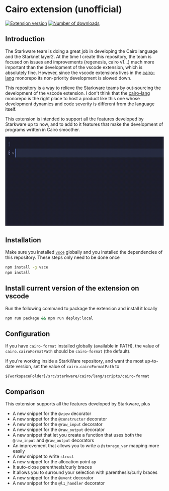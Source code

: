 # Cairo extension (unofficial)

[![Extension version](https://vsmarketplacebadge.apphb.com/version/qdqd.cairo-unofficial.svg)](https://marketplace.visualstudio.com/items?itemName=qdqd.cairo-unofficial) [![Number of downloads](https://vsmarketplacebadge.apphb.com/downloads/qdqd.cairo-unofficial.svg)](https://marketplace.visualstudio.com/items?itemName=qdqd.cairo-unofficial)

## Introduction

The Starkware team is doing a great job in developing the Cairo language and the Starknet layer2. At the time I create this repository, the team is focused on issues and improvements (regenesis, cairo v1...) much more important than the development of the vscode extension, which is absolutely fine. However, since the vscode extensions lives in the [cairo-lang](https://github.com/starkware-libs/cairo-lang) monorepo its non-priority development is slowed down.

This repository is a way to relieve the Starkware teams by out-sourcing the development of the vscode extension. I don't think that the [cairo-lang](https://github.com/starkware-libs/cairo-lang) monorepo is the right place to host a product like this one whose development dynamics and code severity is different from the language itself.

This extension is intended to support all the features developed by Starkware up to now, and to add to it features that make the development of programs written in Cairo smoother.

![preview of the extension](./documentation/preview.gif)

## Installation

Make sure you installed [`vsce`](https://www.npmjs.com/package/vsce) globally and you installed the dependencies of this repository. These steps only need to be done once

```bash
npm install -g vsce
npm install
```

## Install current version of the extension on vscode

Run the following command to package the extension and install it locally

```bash
npm run package && npm run deploy:local
```

## Configuration

If you have `cairo-format` installed globally (available in PATH), the value of
`cairo.cairoFormatPath` should be `cairo-format` (the default).

If you're working inside a StarkWare repository, and want the most up-to-date version,
set the value of `cairo.cairoFormatPath` to

```
${workspaceFolder}/src/starkware/cairo/lang/scripts/cairo-format
```

## Comparison

This extension supports all the features developed by Starkware, plus

- A new snippet for the `@view` decorator
- A new snippet for the `@constructor` decorator
- A new snippet for the `@raw_input` decorator
- A new snippet for the `@raw_output` decorator
- A new snippet that let you create a function that uses both the `@raw_input` and `@raw_output` decorators
- An improvement that allows you to write a `@storage_var` mapping more easily
- A new snippet to write `struct`
- A new snippet for the allocation point `ap`
- It auto-close parenthesis/curly braces
- It allows you to surround your selection with parenthesis/curly braces
- A new snippet for the `@event` decorator
- A new snippet for the `@l1_handler` decorator
